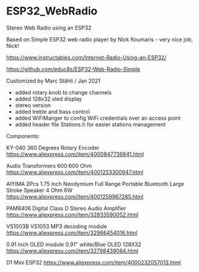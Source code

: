 # ESP32_WebRadio
Stereo Web Radio using an ESP32

Based on Simple ESP32 web radio player by Nick Koumaris - very nice job, Nick!

https://www.instructables.com/Internet-Radio-Using-an-ESP32/

https://github.com/educ8s/ESP32-Web-Radio-Simple

Customized by Marc Stähli / Jan 2021
  - added rotary knob to change channels
  - added 128x32 oled display
  - stereo version
  - added treble and bass control
  - added WiFiManger to config WiFi credentials over an access point
  - added header file Stations.h for easier stations management
  
  Components:
  
KY-040 360 Degrees Rotary Encoder
https://www.aliexpress.com/item/4000847736641.html

Audio Transformers 600:600 Ohm
https://www.aliexpress.com/item/4001253300947.html

AIYIMA 2Pcs 1.75 inch Neodymium Full Range Portable Bluetooth Large Stroke Speaker 4 Ohm 6W
https://www.aliexpress.com/item/4001259967285.html

PAM8406 Digital Class D Stereo Audio Amplifier
https://www.aliexpress.com/item/32833590052.html

VS1003B VS1053 MP3 decoding module
https://www.aliexpress.com/item/32966454016.html

0.91 inch OLED module 0.91" white/Blue OLED 128X32
https://www.aliexpress.com/item/32798439084.html

D1 Mini ESP32
https://www.aliexpress.com/item/4000232057013.html


